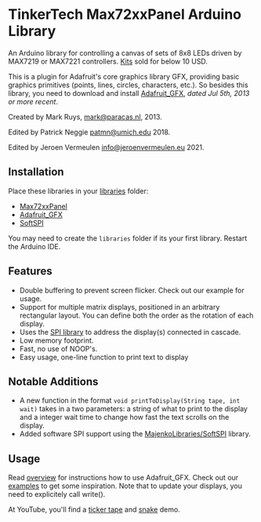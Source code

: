 # TinkerTech Max72xxPanel Arduino Library

An Arduino library for controlling a canvas of sets of 8x8 LEDs driven by MAX7219 or MAX7221 controllers. [Kits][hardware] sold for below 10 USD.

This is a plugin for Adafruit's core graphics library GFX, providing basic graphics primitives (points, lines, circles, characters, etc.). So besides this library, you need to download and install [Adafruit_GFX][gfx-download], *dated Jul 5th, 2013 or more recent*.

Created by Mark Ruys, <mark@paracas.nl>, 2013.

Edited by Patrick Neggie <patmn@umich.edu> 2018.

Edited by Jeroen Vermeulen <info@jeroenvermeulen.eu> 2021.


Installation
------------

Place these libraries in your [libraries][libraries-docs] folder:
- [Max72xxPanel][download]
- [Adafruit_GFX][gfx-download]  
- [SoftSPI][softspi-download]

You may need to create the `libraries` folder if its your first library. Restart the Arduino IDE.

Features
--------
- Double buffering to prevent screen flicker. Check out our example for usage.
- Support for multiple matrix displays, positioned in an arbitrary rectangular layout. You can define both the order as the rotation of each display.
- Uses the [SPI library][spi] to address the display(s) connected in cascade.
- Low memory footprint.
- Fast, no use of NOOP's.
- Easy usage, one-line function to print text to display

Notable Additions
-----
- A new function in the format `void printToDisplay(String tape, int wait)` takes in a two parameters: a string of what to print to the display and a integer wait time to change how fast the text scrolls on the display.
- Added software SPI support using the [MajenkoLibraries/SoftSPI][softspi-download] library.

Usage
-----

Read [overview][gfx-docs] for instructions how to use Adafruit_GFX. Check out our [examples][examples] to get some inspiration. Note that to update your displays, you need to explicitely call write().

At YouTube, you'll find a [ticker tape][tickertape] and [snake] demo.


[download]: https://github.com/markruys/arduino-Max72xxPanel/archive/master.zip "Download Max72xxPanel library"
[gfx-download]: https://github.com/adafruit/Adafruit-GFX-Library "Download Adafruit GFX Graphics Library"
[softspi-download]: https://github.com/MajenkoLibraries/SoftSPI
[libraries-docs]: https://www.arduino.cc/en/guide/libraries
[gfx-docs]: http://learn.adafruit.com/adafruit-gfx-graphics-library/overview "Documentation Adafruit GFX Graphics Library"
[examples]: https://github.com/markruys/arduino-Max72xxPanel/tree/master/examples "Show Max72xxPanel examples"
[hardware]: https://www.google.com/search?q=MAX7219+Red+Dot+Matrix+Module "For kits, google MAX7219 Red Dot Matrix Module"
[spi]: http://arduino.cc/en/Reference/SPI "SPI library"
[tickertape]: http://www.youtube.com/watch?v=a8T7ZFeaf1A "Max72xxPanel Arduino library demo (ticker tape)"
[snake]: http://www.youtube.com/watch?v=FbJJyuCwohs "Max72xxPanel Arduino library demo (snake)"
